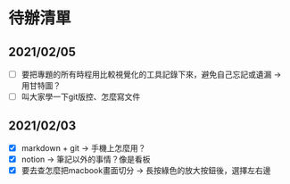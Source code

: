 # 待辦清單

## 2021/02/05
+ [ ] 要把專題的所有時程用比較視覺化的工具記錄下來，避免自己忘記或遺漏 -> 用甘特圖？
+ [ ] 叫大家學一下git版控、怎麼寫文件

## 2021/02/03
+ [X] markdown + git -> 手機上怎麼用？
+ [X] notion -> 筆記以外的事情？像是看板
+ [X] 要去查怎麼把macbook畫面切分
	-> 長按綠色的放大按鈕後，選擇左右邊